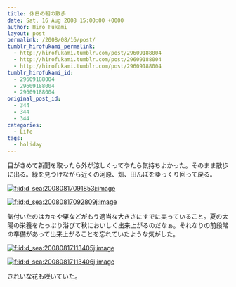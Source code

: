 ```yaml
---
title: 休日の朝の散歩
date: Sat, 16 Aug 2008 15:00:00 +0000
author: Hiro Fukami
layout: post
permalink: /2008/08/16/post/
tumblr_hirofukami_permalink:
  - http://hirofukami.tumblr.com/post/29609188004
  - http://hirofukami.tumblr.com/post/29609188004
  - http://hirofukami.tumblr.com/post/29609188004
tumblr_hirofukami_id:
  - 29609188004
  - 29609188004
  - 29609188004
original_post_id:
  - 344
  - 344
  - 344
categories:
  - Life
tags:
  - holiday
---
```

<div class="section">
  <p>
    目がさめて新聞を取ったら外が涼しくってやたら気持ちよかった。そのまま散歩に出る。緑を見つけながら近くの河原、畑、田んぼをゆっくり回って戻る。
  </p>
  
  <p>
    <a href="http://f.hatena.ne.jp/d_sea/20080817091853" class="hatena-fotolife" target="_blank"><img src="http://cdn-ak.f.st-hatena.com/images/fotolife/d/d_sea/20080817/20080817091853.jpg?w=830" alt="f:id:d_sea:20080817091853j:image" title="f:id:d_sea:20080817091853j:image" class="hatena-fotolife" data-recalc-dims="1" /></a>
  </p>
  
  <p>
    <a href="http://f.hatena.ne.jp/d_sea/20080817092809" class="hatena-fotolife" target="_blank"><img src="http://cdn-ak.f.st-hatena.com/images/fotolife/d/d_sea/20080817/20080817092809.jpg?w=830" alt="f:id:d_sea:20080817092809j:image" title="f:id:d_sea:20080817092809j:image" class="hatena-fotolife" data-recalc-dims="1" /></a>
  </p>
  
  <p>
    気付いたのはカキや栗などがもう適当な大きさにすでに実っていること。夏の太陽の栄養をたっぷり浴びて秋においしく出来上がるのだなぁ。それなりの前段階の準備があって出来上がることを忘れていたような気がした。
  </p>
  
  <p>
    <a href="http://f.hatena.ne.jp/d_sea/20080817113405" class="hatena-fotolife" target="_blank"><img src="http://cdn-ak.f.st-hatena.com/images/fotolife/d/d_sea/20080817/20080817113405.jpg?w=830" alt="f:id:d_sea:20080817113405j:image" title="f:id:d_sea:20080817113405j:image" class="hatena-fotolife" data-recalc-dims="1" /></a>
  </p>
  
  <p>
    <a href="http://f.hatena.ne.jp/d_sea/20080817113406" class="hatena-fotolife" target="_blank"><img src="http://cdn-ak.f.st-hatena.com/images/fotolife/d/d_sea/20080817/20080817113406.jpg?w=830" alt="f:id:d_sea:20080817113406j:image" title="f:id:d_sea:20080817113406j:image" class="hatena-fotolife" data-recalc-dims="1" /></a>
  </p>
  
  <p>
    きれいな花も咲いていた。
  </p>
</div>